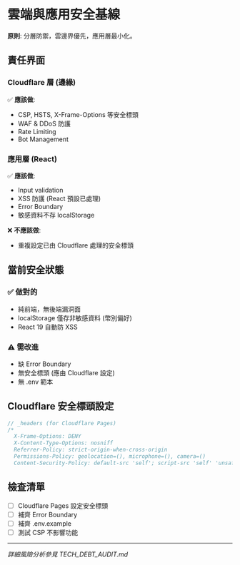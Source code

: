# 雲端與應用安全基線

**原則**: 分層防禦，雲邊界優先，應用層最小化。

## 責任界面

### Cloudflare 層 (邊緣)

✅ **應該做**:

- CSP, HSTS, X-Frame-Options 等安全標頭
- WAF & DDoS 防護
- Rate Limiting
- Bot Management

### 應用層 (React)

✅ **應該做**:

- Input validation
- XSS 防護 (React 預設已處理)
- Error Boundary
- 敏感資料不存 localStorage

❌ **不應該做**:

- 重複設定已由 Cloudflare 處理的安全標頭

## 當前安全狀態

### ✅ 做對的

- 純前端，無後端漏洞面
- localStorage 僅存非敏感資料 (幣別偏好)
- React 19 自動防 XSS

### ⚠️ 需改進

- 缺 Error Boundary
- 無安全標頭 (應由 Cloudflare 設定)
- 無 .env 範本

## Cloudflare 安全標頭設定

```typescript
// _headers (for Cloudflare Pages)
/*
  X-Frame-Options: DENY
  X-Content-Type-Options: nosniff
  Referrer-Policy: strict-origin-when-cross-origin
  Permissions-Policy: geolocation=(), microphone=(), camera=()
  Content-Security-Policy: default-src 'self'; script-src 'self' 'unsafe-inline'; style-src 'self' 'unsafe-inline'
```

## 檢查清單

- [ ] Cloudflare Pages 設定安全標頭
- [ ] 補齊 Error Boundary
- [ ] 補齊 .env.example
- [ ] 測試 CSP 不影響功能

---

_詳細風險分析參見 TECH_DEBT_AUDIT.md_
